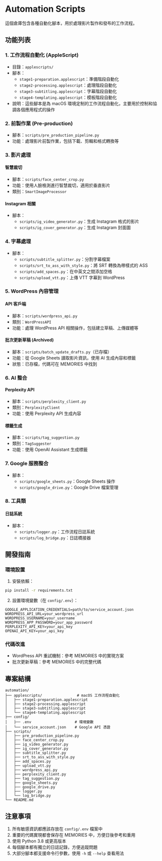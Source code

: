 # Automation Scripts

這個倉庫包含各種自動化腳本，用於處理影片製作和發布的工作流程。

## 功能列表

### 1. 工作流程自動化 (AppleScript)
- 目錄：`applescripts/`
- 腳本：
  - `stage1-preparation.applescript`：準備階段自動化
  - `stage2-processing.applescript`：處理階段自動化
  - `stage3-subtitling.applescript`：字幕階段自動化
  - `stage4-templating.applescript`：模板階段自動化
- 說明：這些腳本是為 macOS 環境定制的工作流程自動化，主要用於控制和協調各個應用程式的操作

### 2. 前製作業 (Pre-production)
- 腳本：`scripts/pre_production_pipeline.py`
- 功能：處理影片前製作業，包括下載、剪輯和格式轉換等

### 3. 影片處理
#### 智慧裁切
- 腳本：`scripts/face_center_crop.py`
- 功能：使用人臉檢測進行智慧裁切，適用於垂直影片
- 類別：`SmartImageProcessor`

#### Instagram 相關
- 腳本：
  - `scripts/ig_video_generator.py`：生成 Instagram 格式的影片
  - `scripts/ig_cover_generator.py`：生成 Instagram 封面圖

### 4. 字幕處理
- 腳本：
  - `scripts/subtitle_splitter.py`：分割字幕檔案
  - `scripts/srt_to_ass_with_style.py`：將 SRT 轉換為帶樣式的 ASS
  - `scripts/add_spaces.py`：在中英文之間添加空格
  - `scripts/upload_vtt.py`：上傳 VTT 字幕到 WordPress

### 5. WordPress 內容管理
#### API 客戶端
- 腳本：`scripts/wordpress_api.py`
- 類別：`WordPressAPI`
- 功能：處理 WordPress API 相關操作，包括建立草稿、上傳媒體等

#### 批次更新草稿 (Archived)
- 腳本：`scripts/batch_update_drafts.py`（已存檔）
- 功能：從 Google Sheets 讀取影片資訊，使用 AI 生成內容和標籤
- 狀態：已存檔，代碼可在 MEMORIES 中找到

### 6. AI 整合
#### Perplexity API
- 腳本：`scripts/perplexity_client.py`
- 類別：`PerplexityClient`
- 功能：使用 Perplexity API 生成內容

#### 標籤生成
- 腳本：`scripts/tag_suggestion.py`
- 類別：`TagSuggester`
- 功能：使用 OpenAI Assistant 生成標籤

### 7. Google 服務整合
- 腳本：
  - `scripts/google_sheets.py`：Google Sheets 操作
  - `scripts/google_drive.py`：Google Drive 檔案管理

### 8. 工具類
#### 日誌系統
- 腳本：
  - `scripts/logger.py`：工作流程日誌系統
  - `scripts/log_bridge.py`：日誌橋接器

## 開發指南

### 環境設置
1. 安裝依賴：
```bash
pip install -r requirements.txt
```

2. 設置環境變數（在 `config/.env`）：
```
GOOGLE_APPLICATION_CREDENTIALS=path/to/service_account.json
WORDPRESS_API_URL=your_wordpress_url
WORDPRESS_USERNAME=your_username
WORDPRESS_APP_PASSWORD=your_app_password
PERPLEXITY_API_KEY=your_api_key
OPENAI_API_KEY=your_api_key
```

### 代碼改進
- WordPress API 重試機制：參考 MEMORIES 中的實現方案
- 批次更新草稿：參考 MEMORIES 中的完整代碼

## 專案結構
```
automation/
├── applescripts/                # macOS 工作流程自動化
│   ├── stage1-preparation.applescript
│   ├── stage2-processing.applescript
│   ├── stage3-subtitling.applescript
│   └── stage4-templating.applescript
├── config/
│   ├── .env                    # 環境變數
│   └── service_account.json    # Google API 憑證
├── scripts/
│   ├── pre_production_pipeline.py
│   ├── face_center_crop.py
│   ├── ig_video_generator.py
│   ├── ig_cover_generator.py
│   ├── subtitle_splitter.py
│   ├── srt_to_ass_with_style.py
│   ├── add_spaces.py
│   ├── upload_vtt.py
│   ├── wordpress_api.py
│   ├── perplexity_client.py
│   ├── tag_suggestion.py
│   ├── google_sheets.py
│   ├── google_drive.py
│   ├── logger.py
│   └── log_bridge.py
└── README.md
```

## 注意事項
1. 所有敏感資訊都應該存放在 `config/.env` 檔案中
2. 重要的代碼實現都會保存在 MEMORIES 中，方便日後參考和重用
3. 使用 Python 3.8 或更高版本
4. 每個腳本都有獨立的日誌記錄，方便追蹤問題
5. 大部分腳本都支援命令行參數，使用 `-h` 或 `--help` 查看用法
